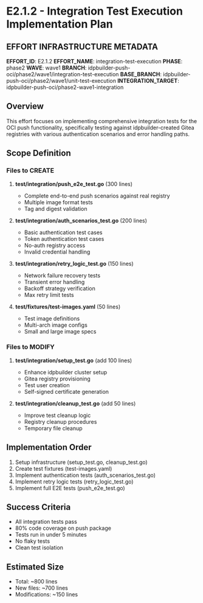# E2.1.2 - Integration Test Execution Implementation Plan

## EFFORT INFRASTRUCTURE METADATA
**EFFORT_ID**: E2.1.2
**EFFORT_NAME**: integration-test-execution
**PHASE**: phase2
**WAVE**: wave1
**BRANCH**: idpbuilder-push-oci/phase2/wave1/integration-test-execution
**BASE_BRANCH**: idpbuilder-push-oci/phase2/wave1/unit-test-execution
**INTEGRATION_TARGET**: idpbuilder-push-oci/phase2-wave1-integration

## Overview
This effort focuses on implementing comprehensive integration tests for the OCI push functionality, specifically testing against idpbuilder-created Gitea registries with various authentication scenarios and error handling paths.

## Scope Definition

### Files to CREATE
1. **test/integration/push_e2e_test.go** (300 lines)
   - Complete end-to-end push scenarios against real registry
   - Multiple image format tests
   - Tag and digest validation

2. **test/integration/auth_scenarios_test.go** (200 lines)
   - Basic authentication test cases
   - Token authentication test cases
   - No-auth registry access
   - Invalid credential handling

3. **test/integration/retry_logic_test.go** (150 lines)
   - Network failure recovery tests
   - Transient error handling
   - Backoff strategy verification
   - Max retry limit tests

4. **test/fixtures/test-images.yaml** (50 lines)
   - Test image definitions
   - Multi-arch image configs
   - Small and large image specs

### Files to MODIFY
1. **test/integration/setup_test.go** (add 100 lines)
   - Enhance idpbuilder cluster setup
   - Gitea registry provisioning
   - Test user creation
   - Self-signed certificate generation

2. **test/integration/cleanup_test.go** (add 50 lines)
   - Improve test cleanup logic
   - Registry cleanup procedures
   - Temporary file cleanup

## Implementation Order
1. Setup infrastructure (setup_test.go, cleanup_test.go)
2. Create test fixtures (test-images.yaml)
3. Implement authentication tests (auth_scenarios_test.go)
4. Implement retry logic tests (retry_logic_test.go)
5. Implement full E2E tests (push_e2e_test.go)

## Success Criteria
- All integration tests pass
- 80% code coverage on push package
- Tests run in under 5 minutes
- No flaky tests
- Clean test isolation

## Estimated Size
- Total: ~800 lines
- New files: ~700 lines
- Modifications: ~150 lines

